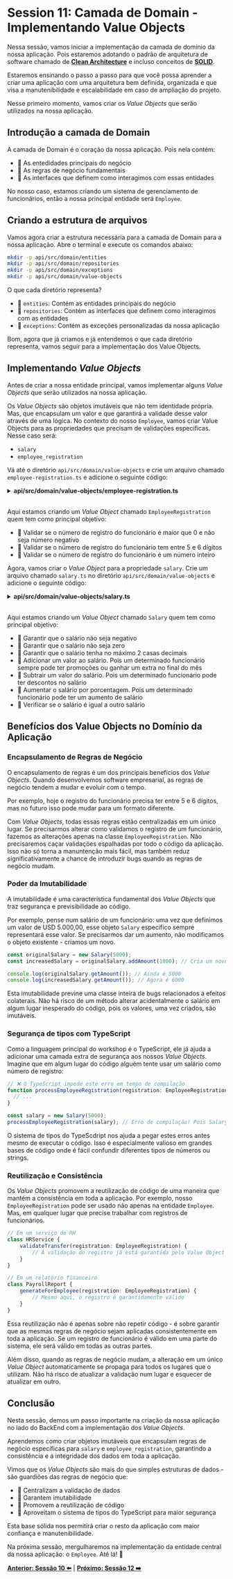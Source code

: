 # Session 11: Camada de Domain - Implementando Value Objects

Nessa sessão, vamos iniciar a implementação da camada de domínio da nossa aplicação. Pois estaremos adotando o padrão de arquitetura de software chamado de **[Clean Architecture](https://blog.cleancoder.com/uncle-bob/2011/11/22/Clean-Architecture.html)** e incluso conceitos de **[SOLID](https://en.wikipedia.org/wiki/SOLID)**.

Estaremos ensinando o passo a passo para que você possa aprender a criar uma aplicação com uma arquitetura bem definida, organizada e que visa a manutenibilidade e escalabilidade em caso de ampliação do projeto.

Nesse primeiro momento, vamos criar os _Value Objects_ que serão utilizados na nossa aplicação.

## Introdução a camada de Domain

A camada de Domain é o coração da nossa aplicação. Pois nela contém: 

- 🔹 As entedidades principais do negócio
- 🔹 As regras de negócio fundamentais
- 🔹 As interfaces que definem como interagimos com essas entidades

No nosso caso, estamos criando um sistema de gerenciamento de funcionários, então a nossa principal entidade será `Employee`.

## Criando a estrutura de arquivos

Vamos agora criar a estrutura necessária para a camada de Domain para a nossa aplicação. Abre o terminal e execute os comandos abaixo:

```bash
mkdir -p api/src/domain/entities
mkdir -p api/src/domain/repositories
mkdir -p api/src/domain/exceptions
mkdir -p api/src/domain/value-objects
```

O que cada diretório representa?

- 📂 `entities`: Contém as entidades principais do negócio
- 📂 `repositories`: Contém as interfaces que definem como interagimos com as entidades
- 📂 `exceptions`: Contém as exceções personalizadas da nossa aplicação

Bom, agora que já criamos e já entendemos o que cada diretório representa, vamos seguir para a implementação dos Value Objects.

## Implementando _Value Objects_

Antes de criar a nossa entidade principal, vamos implementar alguns _Value Objects_ que serão utilizados na nossa aplicação. 

Os _Value Objects_ são objetos imutáveis que não tem identidade própria. Mas, que encapsulam um valor e que garantirá a validade desse valor através de uma lógica. No contexto do nosso `Employee`, vamos criar Value Objects para as propriedades que precisam de validações específicas. Nesse caso será:

- `salary`
- `employee_registration`

Vá até o diretório `api/src/domain/value-objects` e crie um arquivo chamado `employee-registration.ts` e adicione o seguinte código:

<details><summary><b>api/src/domain/value-objects/employee-registration.ts</b></summary>

```typescript
export default class EmployeeRegistration {
  private readonly registrationNumber: number;

  constructor(registrationNumber: number) {
    this.validateRegistrationNumber(registrationNumber);
    this.registrationNumber = registrationNumber;
  }

  private validateRegistrationNumber(registrationNumber: number): void {
    // Vamos validar se o número de registro do funcionário é maior que 0 e não seja número negativo
    if (registrationNumber <= 0) {
      throw new Error('Employee registration must be greater than 0 and not negative');
    }

    // Verifica se o número de registro do funcionário é um número inteiro
    if (!Number.isInteger(registrationNumber)) {
      throw new Error('Employee registration must be an integer number');
    }

    const registrationNumberString = registrationNumber.toString();
    // Verifica se tem entre 5 e 6 dígitos (baseado no formato do FrontEnd)
    if (registrationNumberString.length !== 6) {
      throw new Error('Employee registration must be exactly 6 digits');
    }
  }

  public getValue(): number {
    return this.registrationNumber;
  }

  public isEqualTo(otherRegistration: EmployeeRegistration): boolean {
    return this.registrationNumber === otherRegistration.getValue();
  }

  // Serializa o objeto para um número
  public toJSON(): number {
    return this.registrationNumber;
  }
}
```

</details>
<br/>

Aqui estamos criando um _Value Object_ chamado `EmployeeRegistration` quem tem como principal objetivo:

- 🔹 Validar se o número de registro do funcionário é maior que 0 e não seja número negativo
- 🔹 Validar se o número de registro do funcionário tem entre 5 e 6 dígitos
- 🔹 Validar se o número de registro do funcionário é um número inteiro

Agora, vamos criar o _Value Object_ para a propriedade `salary`. Crie um arquivo chamado `salary.ts` no diretório `api/src/domain/value-objects` e adicione o seguinte código:

<details><summary><b>api/src/domain/value-objects/salary.ts</b></summary>

```typescript
export default class Salary {
  private readonly amount: number;

  constructor(amount: number) {
    this.validateAmount(amount);
    this.amount = amount;
  }

  private validateAmount(amount: number): void {
    // Garante que o salário não seja negativo
    if (amount < 0) {
      throw new Error('Salary cannot be negative');
    }

    // Garante que o salário não seja zero
    if (amount === 0) {
      throw new Error('Salary cannot be zero');
    }

    // Garante que o salário tenha no máximo 2 casas decimais
    const decimalPlaces = amount.toString().split('.')[1]?.length || 0;
    if (decimalPlaces > 2) {
      throw new Error('Salary must have a maximum of 2 decimal places');
    }
  }

  private validateAdjustment(adjustment: number): void {
    if (adjustment < 0) {
      throw new Error('Adjustment must be greater than zero');
    }

    const decimalPlaces = adjustment.toString().split('.')[1]?.length || 0;
    if (decimalPlaces > 2) {
      throw new Error('Adjustment must have a maximum of 2 decimal places');
    }
  }

  public getAmount(): number {
    return this.amount;
  }

  public addAmount(adjustment: number): Salary {
    this.validateAmount(adjustment);
    return new Salary(this.amount + adjustment);
  }

  public subtractAmount(adjustment: number): Salary {
    this.validateAdjustment(adjustment);
    const newAmount = this.amount - adjustment;

    if (newAmount < 0) {
      throw new Error('Salary cannot be negative');
    }

    return new Salary(newAmount);
  }

  public increaseByPercentage(percentage: number): Salary {
    if (percentage <= 0) {
      throw new Error('Percentage must be greater than zero');
    }

    if (percentage > 100) {
      throw new Error('Percentage cannot be greater than 100');
    }

    const increaseAmount = this.amount * (percentage / 100);
    return new Salary(this.amount + increaseAmount);
  }

  public toJSON(): number {
    return this.amount;
  }

  public isEqualTo(otherSalary: Salary): boolean {
    return this.amount === otherSalary.getAmount();
  }
}
```

</details>
<br/>

Aqui estamos criando um _Value Object_ chamado `Salary` quem tem como principal objetivo:

- 🔹 Garantir que o salário não seja negativo
- 🔹 Garantir que o salário não seja zero
- 🔹 Garantir que o salário tenha no máximo 2 casas decimais
- 🔹 Adicionar um valor ao salário. Pois um determinado funcionário sempre pode ter promoções ou ganhar um extra no final do mês
- 🔹 Subtrair um valor do salário. Pois um determinado funcionário pode ter descontos no salário
- 🔹 Aumentar o salário por porcentagem. Pois um determinado funcionário pode ter um aumento de salário
- 🔹 Verificar se o salário é igual a outro salário

## Benefícios dos Value Objects no Domínio da Aplicação

### Encapsulamento de Regras de Negócio

O encapsulamento de regras é um dos principais benefícios dos _Value Objects_. Quando desenvolvemos software empresarial, as regras de negócio tendem a mudar e evoluir com o tempo. 

Por exemplo, hoje o registro do funcionário precisa ter entre 5 e 6 dígitos, mas no futuro isso pode mudar para um formato diferente.

Com _Value Objects_, todas essas regras estão centralizadas em um único lugar. Se precisarmos alterar como validamos o registro de um funcionário, fazemos as alterações apenas na classe `EmployeeRegistration`. Não precisaremos caçar validações espalhadas por todo o código da aplicação. Isso não só torna a manuntenção mais fácil, mas também reduz significativamente a chance de introduzir bugs quando as regras de negócio mudam.

### Poder da Imutabilidade

A imutabilidade é uma característica fundamental dos _Value Objects_ que traz segurança e previsibilidade ao código.

Por exemplo, pense num salário de um funcionário: uma vez que definimos um valor de USD 5.000,00, esse objeto `Salary` específico sempre representará esse valor. Se precisarmos dar um aumento, não modificamos o objeto existente - criamos um novo.

```typescript
const originalSalary = new Salary(5000);
const increasedSalary = originalSalary.addAmount(1000); // Cria um novo objeto

console.log(originalSalary.getAmount()); // Ainda é 5000
console.log(increasedSalary.getAmount()); // Agora é 6000
```

Esta imutabilidade previne uma classe inteira de bugs relacionados a efeitos colaterais. Não há risco de um método alterar acidentalmente o salário em algum lugar inesperado do código, pois os valores, uma vez criados, são imutáveis.

### Segurança de tipos com TypeScript

Como a linguagem principal do workshop é o TypeScript, ele já ajuda a adicionar uma camada extra de segurança aos nossos _Value Objects_. Imagine que em algum lugar do código alguém tente usar um salário como número de registro:

```typescript
// ❌ O TypeScript impede este erro em tempo de compilação
function processEmployeeRegistration(registration: EmployeeRegistration) {
  // ...
}

const salary = new Salary(5000);
processEmployeeRegistration(salary); // Erro de compilação! Pois Salary não é um EmployeeRegistration
```

O sistema de tipos do TypeScdript nos ajuda a pegar estes erros antes mesmo de executar o código. Isso é especialmente valioso em grandes bases de código onde é fácil confundir diferentes tipos de números ou strings.

### Reutilização e Consistência

Os _Value Objects_ promovem a reutilização de código de uma maneira que mantém a consistência em toda a aplicação. Por exemplo, nosso `EmployeeRegistration` pode ser usado não apenas na entidade `Employee`. Mas, em qualquer lugar que precise trabalhar com registros de funcionários.

```typescript
// Em um serviço de RH
class HRService {
    validateTransfer(registration: EmployeeRegistration) {
        // A validação do registro já está garantida pelo Value Object
    }
}

// Em um relatório financeiro
class PayrollReport {
    generateForEmployee(registration: EmployeeRegistration) {
        // Mesmo aqui, o registro é garantidamente válido
    }
}
```

Essa reutilização não é apenas sobre não repetir código - é sobre garantir que as mesmas regras de negócio sejam aplicadas consistentemente em toda a aplicação. Se um registro de funcionário é válido em uma parte do sistema, ele será válido em todas as outras partes.

Além disso, quando as regras de negócio mudam, a alteração em um único _Value Object_ automaticamente se propaga para todos os lugares que o utilizam. Não há risco de atualizar a validação num lugar e esquecer de atualizar em outro.

## Conclusão

Nesta sessão, demos um passo importante na criação da nossa aplicação no lado do BackEnd com a implementação dos _Value Objects_. 

Aprendemos como criar objetos imutáveis que encapsulam regras de negócio específicas para `salary` e `employee_registration`, garantindo a consistência e a integridade dos dados em toda a aplicação.

Vimos que os _Value Objects_ são mais do que simples estruturas de dados - são guardiões das regras de negócio que:

- 🔹 Centralizam a validação de dados
- 🔹 Garantem imutabilidade
- 🔹 Promovem a reutilização de código
- 🔹 Aproveitam o sistema de tipos do TypeScript para maior segurança

Esta base sólida nos permitirá criar o resto da aplicação com maior confiança e manutenibilidade.

Na próxima sessão, mergulharemos na implementação da entidade central da nossa aplicação: o `Employee`. Até lá! 🚀

**[Anterior: Sessão 10 ⬅️](10-session.md)** | **[Próximo: Sessão 12 ➡️](12-session.md)**


